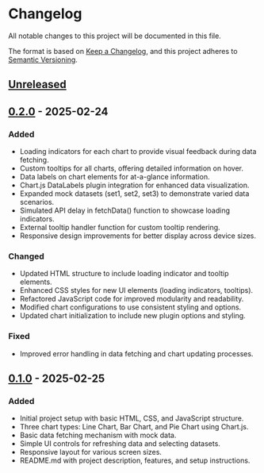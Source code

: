 # Changelog
All notable changes to this project will be documented in this file.

The format is based on [Keep a Changelog](https://keepachangelog.com/en/1.0.0/),
and this project adheres to [Semantic Versioning](https://semver.org/spec/v2.0.0.html).

## [Unreleased]

## [0.2.0] - 2025-02-24
### Added
- Loading indicators for each chart to provide visual feedback during data fetching.
- Custom tooltips for all charts, offering detailed information on hover.
- Data labels on chart elements for at-a-glance information.
- Chart.js DataLabels plugin integration for enhanced data visualization.
- Expanded mock datasets (set1, set2, set3) to demonstrate varied data scenarios.
- Simulated API delay in fetchData() function to showcase loading indicators.
- External tooltip handler function for custom tooltip rendering.
- Responsive design improvements for better display across device sizes.

### Changed
- Updated HTML structure to include loading indicator and tooltip elements.
- Enhanced CSS styles for new UI elements (loading indicators, tooltips).
- Refactored JavaScript code for improved modularity and readability.
- Modified chart configurations to use consistent styling and options.
- Updated chart initialization to include new plugin options and styling.

### Fixed
- Improved error handling in data fetching and chart updating processes.

## [0.1.0] - 2025-02-25
### Added
- Initial project setup with basic HTML, CSS, and JavaScript structure.
- Three chart types: Line Chart, Bar Chart, and Pie Chart using Chart.js.
- Basic data fetching mechanism with mock data.
- Simple UI controls for refreshing data and selecting datasets.
- Responsive layout for various screen sizes.
- README.md with project description, features, and setup instructions.

[Unreleased]: https://github.com/johnalpha74/interactive-data-viz-dashboard/compare/v0.2.0...HEAD
[0.2.0]: https://github.com/johnalpha74/interactive-data-viz-dashboard/compare/v0.1.0...v0.2.0
[0.1.0]: https://github.com/johnalpha74/interactive-data-viz-dashboard/releases/tag/v0.1.0
